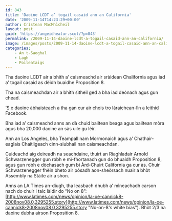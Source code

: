 ```yaml
---
id: 843
title: 'Daoine LCDT a’ togail casaid ann an California'
date: '2009-11-14T14:23:29+00:00'
author: Crìstean MacMhìcheil
layout: post
guid: 'https://angeidhealur.scot/?p=843'
permalink: /2009-11-14-daoine-lcdt-a-togail-casaid-ann-an-california/
image: /images/posts/2009-11-14-daoine-lcdt-a-togail-casaid-ann-an-california.webp
categories:
    - An t-Saoghal
    - Lagh
    - Poileataigs
---
```


Tha daoine LCDT air a bhith a’ caismeachd air sràidean Chalifornia agus iad a’ togail casaid as dèidh buaidhe Proposition 8.

Tha na caismeachdan air a bhith sìtheil ged a bha iad deònach agus gun chead.

‘S e daoine àbhaisteach a tha gan cur air chois tro làraichean-lìn a leithid Facebook.

Bha iad a’ caismeachd anns an dà chuid bailtean beaga agus bailtean mòra agus bha 20,000 daoine an sàs uile gu lèir.

Ann an Los Angeles, bha Teampall nam Mormonaich agus a’ Chathair-eaglais Chaitligeach cinn-siubhail nan caismeachdan.

Cuideachd aig deireadh na seachdaine, thuirt an Riaghladair Arnold Schwarzenegger gun robh e mì-fhortanach gun do bhuaidh Proposition 8, agus gun robh e dòchasach gum bi Àrd-Chuirt California ga cur às. Chuir Schwarzenegger fhèin bheto air pòsadh aon-sheòrsach nuair a bhòt Assembly na Stàite air a shon.

Anns an LA Times an-diugh, tha leasbach dhubh a’ mìneachadh carson nach do chuir i taic làidir do “No on 8”: [http://www.latimes.com/news/opinion/la-oe-cannick8-2008nov08,0,3295255.story](http://www.latimes.com/news/opinion/la-oe-cannick8-2008nov08,0,3295255.story "No-on-8's white bias"). Bhòt 2/3 na daoine dubha airson Proposition 8.
